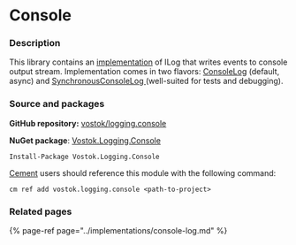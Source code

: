 # Console

### Description

This library contains an [implementation](../implementations/console-log.md) of ILog that writes events to console output stream. Implementation comes in two flavors: [ConsoleLog](https://github.com/vostok/logging.console/blob/master/Vostok.Logging.Console/ConsoleLog.cs) \(default, async\) and [SynchronousConsoleLog ](https://github.com/vostok/logging.console/blob/master/Vostok.Logging.Console/SynchronousConsoleLog.cs)\(well-suited for tests and debugging\).

### Source and packages

**GitHub repository:** [vostok/logging.console](https://github.com/vostok/logging.console)

**NuGet package**: [Vostok.Logging.Console](https://www.nuget.org/packages/Vostok.Logging.Console)

```text
Install-Package Vostok.Logging.Console
```

[Cement](https://github.com/skbkontur/cement) users should reference this module with the following command:

```text
cm ref add vostok.logging.console <path-to-project>
```

### Related pages

{% page-ref page="../implementations/console-log.md" %}

